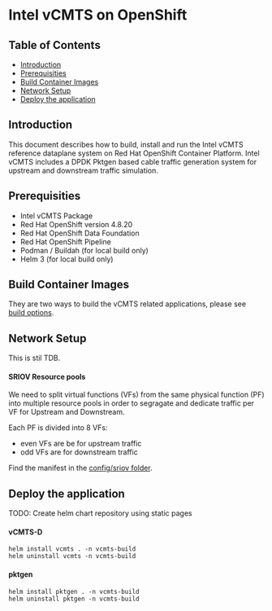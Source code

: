 # Intel vCMTS on OpenShift

## Table of Contents

<!-- TOC -->
- [Introduction](#introduction)
- [Prerequisities](#prerequisities)
- [Build Container Images](#build-container-images)
- [Network Setup](#network-setup)
- [Deploy the application](#deploy-the-application)
<!-- TOC -->

## Introduction

This document describes how to build, install and run the Intel vCMTS reference dataplane system on Red Hat OpenShift Container Platform. Intel vCMTS includes a DPDK Pktgen based cable traffic generation system for upstream and downstream traffic simulation.

## Prerequisities

  - Intel vCMTS Package
  - Red Hat OpenShift version 4.8.20
  - Red Hat OpenShift Data Foundation
  - Red Hat OpenShift Pipeline
  - Podman / Buildah (for local build only)
  - Helm 3 (for local build only)

## Build Container Images
They are two ways to build the vCMTS related applications, please see [build options](build/README.md).

## Network Setup

This is stil TDB.

#### SRIOV Resource pools

We need to split virtual functions (VFs) from the same physical function (PF) into multiple resource pools in order to segragate and dedicate traffic per VF for Upstream and Downstream.

Each PF is divided into 8 VFs:
- even VFs are be for upstream traffic
- odd VFs are for downstream traffic

Find the manifest in the [config/sriov folder](config/sriov).

## Deploy the application

TODO:
  Create helm chart repository using static pages

#### vCMTS-D

~~~
helm install vcmts . -n vcmts-build
helm uninstall vcmts -n vcmts-build
~~~

#### pktgen

~~~
helm install pktgen . -n vcmts-build
helm uninstall pktgen -n vcmts-build
~~~